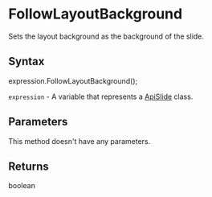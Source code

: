 # FollowLayoutBackground

Sets the layout background as the background of the slide.

## Syntax

expression.FollowLayoutBackground();

`expression` - A variable that represents a [ApiSlide](../ApiSlide.md) class.

## Parameters

This method doesn't have any parameters.

## Returns

boolean
